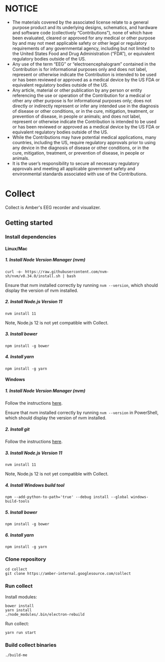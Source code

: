 # NOTICE
* The materials covered by the associated license relate to a general purpose product and its underlying designs, schematics, and hardware and software code (collectively “Contributions”), none of which have been evaluated, cleared or approved for any medical or other purpose by and may not meet applicable safety or other legal or regulatory requirements of any governmental agency, including but not limited to the United States Food and Drug Administration (“FDA”), or equivalent regulatory bodies outside of the US.
* Any use of the term “EEG” or “electroencephalogram” contained in the Contribution is for informational purposes only and does not label, represent or otherwise indicate the Contribution is intended to be used or has been reviewed or approved as a medical device by the US FDA or equivalent regulatory bodies outside of the US.
* Any article, material or other publication by any person or entity referencing the use or operation of the Contribution for a medical or other any other purpose is for informational purposes only; does not directly or indirectly represent or infer any intended use in the diagnosis of disease or other conditions, or in the cure, mitigation, treatment, or prevention of disease, in people or animals; and does not label, represent or otherwise indicate the Contribution is intended to be used or has been reviewed or approved as a medical device by the US FDA or equivalent regulatory bodies outside of the US.
* While the Contributions may have potential medical applications, many countries, including the US, require regulatory approvals prior to using any device in the diagnosis of disease or other conditions, or in the cure, mitigation, treatment, or prevention of disease, in people or animals.
* It is the user’s responsibility to secure all necessary regulatory approvals and meeting all applicable government safety and environmental standards associated with use of the Contributions.

# Collect
Collect is Amber's EEG recorder and visualizer.

## Getting started

### Install dependencies

#### Linux/Mac
##### 1. Install Node Version Manager (nvm)
```
curl -o- https://raw.githubusercontent.com/nvm-sh/nvm/v0.34.0/install.sh | bash
```

Ensure that nvm installed correctly by running `nvm --version`, which should display the version of nvm installed.

##### 2. Install Node.js Version 11
```
nvm install 11
```
Note, Node.js 12 is not yet compatible with Collect.

##### 3. Install bower
```
npm install -g bower
```

##### 4. Install yarn
```
npm install -g yarn
```

#### Windows
##### 1. Install Node Version Manager (nvm)
Follow the instructions [here](https://docs.microsoft.com/en-us/windows/nodejs/setup-on-windows).

Ensure that nvm installed correctly by running `nvm --version` in PowerShell, which should display the version of nvm installed.

##### 2. Install git
Follow the instructions [here](https://git-scm.com/download/win).

##### 3. Install Node.js Version 11
```
nvm install 11
```
Note, Node.js 12 is not yet compatible with Collect.

##### 4. Install Windows build tool
```
npm --add-python-to-path='true' --debug install --global windows-build-tools
```

##### 5. Install bower
```
npm install -g bower
```

##### 6. Install yarn
```
npm install -g yarn
```

### Clone repository
```
cd collect
git clone https://amber-internal.googlesource.com/collect
```

### Run collect
Install modules:
```
bower install
yarn install
./node_modules/.bin/electron-rebuild
```
Run collect:
```
yarn run start
```

### Build collect binaries
```
./build-me
```
